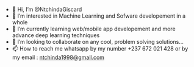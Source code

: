 - 👋 Hi, I’m @NtchindaGiscard
- 👀 I’m interested in Machine Learning and Sofware developement in a whole
- 🌱 I’m currently learning web/mobile app developement and more advance deep learning techniques
- 💞️ I’m looking to collaborate on any cool, problem solving solutions...
- 📫 How to reach me whatsapp by my number +237 672 021 428 or by my email : ntchinda1998@gmail.com

<!---
NtchindaGiscard/NtchindaGiscard is a ✨ special ✨ repository because its `README.md` (this file) appears on your GitHub profile.
You can click the Preview link to take a look at your changes.
--->
